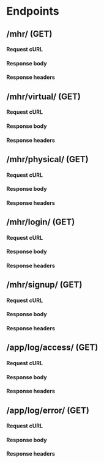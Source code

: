# Endpoints

## /mhr/ (GET)
#### Request cURL

#### Response body

#### Response headers


## /mhr/virtual/ (GET)
#### Request cURL

#### Response body

#### Response headers


## /mhr/physical/ (GET)
#### Request cURL

#### Response body

#### Response headers


## /mhr/login/ (GET)
#### Request cURL

#### Response body

#### Response headers


## /mhr/signup/ (GET)
#### Request cURL

#### Response body

#### Response headers


## /app/log/access/ (GET)
#### Request cURL

#### Response body

#### Response headers


## /app/log/error/ (GET)
#### Request cURL

#### Response body

#### Response headers



